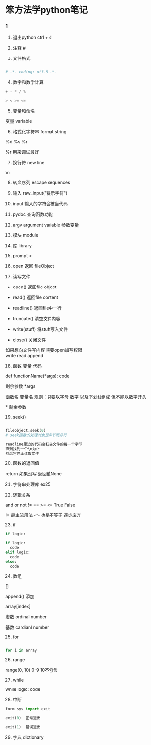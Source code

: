 # 笨方法学python笔记

### 1

1. 退出python ctrl + d

2. 注释  #


3. 文件格式

```python

# -*- coding: utf-8 -*-

```

4. 数字和数学计算

```python
+ - * / %  

> < >= <=

```

5. 变量和命名

变量 variable   

6. 格式化字符串 format string

%d %s %r   

%r 用来调试最好   

7. 换行符 new line

\\n

8. 转义序列 escape sequences

9. 输入 raw_input("提示字符")

10. input 输入的字符会被当代码

11. pydoc 查询函数功能

12. argv  argument variable  参数变量

13. 模块 module

14. 库 library

15. prompt   >

16. open  返回 fileObject

17. 读写文件

* open()   返回file object

* read()   返回file content

* readline() 返回file中一行

* truncate()  清空文件内容

* write(stuff)  将stuff写入文件

* close()  关闭文件

如果想向文件写内容 需要open加写权限  
write read append   

18. 函数  变量  代码

def functionName(*args):
  code

剩余参数 *args

函数名 变量名 规则：只要以字母 数字 以及下划线组成 但不能以数字开头   

\* 剩余参数   

19. seek()

```python

fileobject.seek(0)
# seek函数的处理对象是字节而非行

readline里边的代码会扫描文件的每一个字节  
直到找到一个\n为止
然后它停止读取文件
```

20. 函数的返回值

return  如果没写 返回值None   

21. 字符串处理库 ex25

22. 逻辑关系

and  or  not  !=   ==  >= <= True False   

!= 是主流用法  <> 也是不等于 逐步废弃   

23. if

```python
if logic:

if logic:
  code
elif logic:
  code
else:
  code
```

24. 数组

[]  

append()  添加   

array[index]

虚数 ordinal number

基数  cardianl number

25. for

```python

for i in array

```

26. range 

range(0, 10) 0-9 10不包含

27. while

while logic:
  code

28. 中断

```python
form sys import exit

exit(0)  正常退出

exit(1)  错误退出
```

29. 字典 dictionary

















